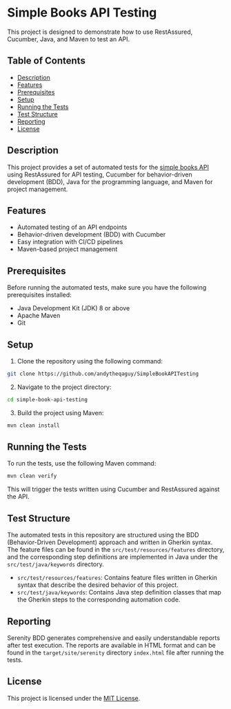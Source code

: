 # Simple Books API Testing

This project is designed to demonstrate how to use RestAssured, Cucumber, Java, and Maven to test an API.

## Table of Contents

- [Description](#description)
- [Features](#features)
- [Prerequisites](#prerequisites)
- [Setup](#setup)
- [Running the Tests](#running-the-tests)
- [Test Structure](#test-structure)
- [Reporting](#reporting)
- [License](#license)

## Description

This project provides a set of automated tests for the [simple books API](https://simple-books-api.glitch.me/) using RestAssured for API testing, Cucumber for behavior-driven development (BDD), Java for the programming language, and Maven for project management.

## Features

- Automated testing of an API endpoints
- Behavior-driven development (BDD) with Cucumber
- Easy integration with CI/CD pipelines
- Maven-based project management

## Prerequisites

Before running the automated tests, make sure you have the following prerequisites installed:

- Java Development Kit (JDK) 8 or above
- Apache Maven
- Git

## Setup

1. Clone the repository using the following command:
```bash
git clone https://github.com/andytheqaguy/SimpleBookAPITesting
```
2. Navigate to the project directory:
```bash
cd simple-book-api-testing
```
3. Build the project using Maven:

```bash
mvn clean install
```

## Running the Tests

To run the tests, use the following Maven command:
```bash
mvn clean verify
```
This will trigger the tests written using Cucumber and RestAssured against the API.

## Test Structure

The automated tests in this repository are structured using the BDD (Behavior-Driven Development) approach and written in Gherkin syntax. The feature files can be found in the `src/test/resources/features` directory, and the corresponding step definitions are implemented in Java under the `src/test/java/keywords` directory.

- `src/test/resources/features`: Contains feature files written in Gherkin syntax that describe the desired behavior of this project.
- `src/test/java/keywords`: Contains Java step definition classes that map the Gherkin steps to the corresponding automation code.

## Reporting

Serenity BDD generates comprehensive and easily understandable reports after test execution. The reports are available in HTML format and can be found in the `target/site/serenity` directory `index.html` file after running the tests.

## License

This project is licensed under the [MIT License](LICENSE).
